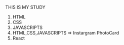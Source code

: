 THIS IS MY STUDY

1. HTML
2. CSS
3. JAVASCRIPTS
4. HTML,CSS,JAVASCRIPTS => Instargram PhotoCard
5. React
